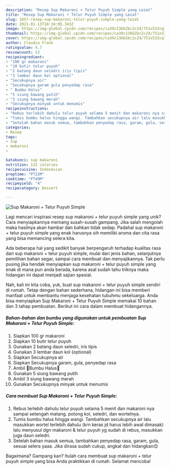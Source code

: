 ```yaml
---
description: "Resep Sup Makaroni + Telur Puyuh Simple yang Lezat"
title: "Resep Sup Makaroni + Telur Puyuh Simple yang Lezat"
slug: 1657-resep-sup-makaroni-telur-puyuh-simple-yang-lezat
date: 2021-01-13T18:34:05.343Z
image: https://img-global.cpcdn.com/recipes/ca39c136b2bc2c24/751x532cq70/sup-makaroni-telur-puyuh-simple-foto-resep-utama.jpg
thumbnail: https://img-global.cpcdn.com/recipes/ca39c136b2bc2c24/751x532cq70/sup-makaroni-telur-puyuh-simple-foto-resep-utama.jpg
cover: https://img-global.cpcdn.com/recipes/ca39c136b2bc2c24/751x532cq70/sup-makaroni-telur-puyuh-simple-foto-resep-utama.jpg
author: Claudia Frank
ratingvalue: 4.7
reviewcount: 13
recipeingredient:
- "100 gr makaroni"
- "10 butir telur puyuh"
- "2 batang daun seledri iris tipis"
- "3 lembar daun kol optional"
- "Secukupnya air"
- "Secukupnya garam gula penyedap rasa"
- " Bumbu Halus"
- "5 siung bawang putih"
- "3 siung bawang merah"
- "Secukupnya minyak untuk menumis"
recipeinstructions:
- "Rebus terlebih dahulu telur puyuh selama 5 menit dan makaroni nya sampai setengah matang. potong kol, seledri, dan wortelnya."
- "Tumis bumbu halus hingga wangi. Tambahkan secukupnya air lalu masukkan wortel terlebih dahulu (krn keras jd harus lebih awal dimasak) lalu menyusul dgn makaroni &amp; telur puyuh yg sudah di rebus, masukkan juga daun seledri."
- "Setelah bahan masuk semua, tambahkan penyedap rasa, garam, gula, sesuai selera yaaa. Jika dirasa sudah cukup, angkat dan hidangkan😊"
categories:
- Resep
tags:
- sup
- makaroni
- 

katakunci: sup makaroni  
nutrition: 132 calories
recipecuisine: Indonesian
preptime: "PT22M"
cooktime: "PT49M"
recipeyield: "4"
recipecategory: Dessert

---
```



![Sup Makaroni + Telur Puyuh Simple](https://img-global.cpcdn.com/recipes/ca39c136b2bc2c24/751x532cq70/sup-makaroni-telur-puyuh-simple-foto-resep-utama.jpg)

Lagi mencari inspirasi resep sup makaroni + telur puyuh simple yang unik? Cara menyiapkannya memang susah-susah gampang. Jika salah mengolah maka hasilnya akan hambar dan bahkan tidak sedap. Padahal sup makaroni + telur puyuh simple yang enak harusnya sih memiliki aroma dan cita rasa yang bisa memancing selera kita.

Ada beberapa hal yang sedikit banyak berpengaruh terhadap kualitas rasa dari sup makaroni + telur puyuh simple, mulai dari jenis bahan, selanjutnya pemilihan bahan segar, sampai cara membuat dan menyajikannya. Tak perlu pusing jika hendak menyiapkan sup makaroni + telur puyuh simple yang enak di mana pun anda berada, karena asal sudah tahu triknya maka hidangan ini dapat menjadi sajian spesial.




Nah, kali ini kita coba, yuk, buat sup makaroni + telur puyuh simple sendiri di rumah. Tetap dengan bahan sederhana, hidangan ini bisa memberi manfaat untuk membantu menjaga kesehatan tubuhmu sekeluarga. Anda bisa menyiapkan Sup Makaroni + Telur Puyuh Simple memakai 10 bahan dan 3 tahap pembuatan. Berikut ini cara dalam membuat hidangannya.

<!--inarticleads1-->

##### Bahan-bahan dan bumbu yang digunakan untuk pembuatan Sup Makaroni + Telur Puyuh Simple:

1. Siapkan 100 gr makaroni
1. Siapkan 10 butir telur puyuh
1. Gunakan 2 batang daun seledri, iris tipis
1. Gunakan 3 lembar daun kol (optional)
1. Siapkan Secukupnya air
1. Siapkan Secukupnya garam, gula, penyedap rasa
1. Ambil  🥥Bumbu Halus🥥
1. Gunakan 5 siung bawang putih
1. Ambil 3 siung bawang merah
1. Gunakan Secukupnya minyak untuk menumis




<!--inarticleads2-->

##### Cara membuat Sup Makaroni + Telur Puyuh Simple:

1. Rebus terlebih dahulu telur puyuh selama 5 menit dan makaroni nya sampai setengah matang. potong kol, seledri, dan wortelnya.
1. Tumis bumbu halus hingga wangi. Tambahkan secukupnya air lalu masukkan wortel terlebih dahulu (krn keras jd harus lebih awal dimasak) lalu menyusul dgn makaroni &amp; telur puyuh yg sudah di rebus, masukkan juga daun seledri.
1. Setelah bahan masuk semua, tambahkan penyedap rasa, garam, gula, sesuai selera yaaa. Jika dirasa sudah cukup, angkat dan hidangkan😊




Bagaimana? Gampang kan? Itulah cara membuat sup makaroni + telur puyuh simple yang bisa Anda praktikkan di rumah. Selamat mencoba!

